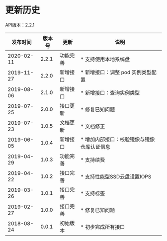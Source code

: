 # 更新历史 #

API版本：2.2.1

|发布时间|版本号|更新|说明|
|---|---|---|---|
|2020-02-11|2.2.1|功能完善|* 支持使用本地系统盘|
|2019-11-27|2.2.0|新增接口|* 新增接口：调整 pod 实例类型配置|
|2019-08-06|2.1.0|新增接口|* 新增接口：查询实例类型|
|2019-07-25|2.0.0|接口更新|* 修复已知问题|
|2019-07-23|1.0.5|文档更新|* 文档修正|
|2019-06-05|1.0.4|新增接口|* 增加内部接口：校验镜像与镜像仓库认证信息|
|2019-04-29|1.0.3|功能完善|* 支持续费|
|2019-04-22|1.0.2|接口完善|* 支持性能型SSD云盘设置IOPS|
|2019-03-26|1.0.1|接口完善|* 支持标签|
|2019-02-27|1.0.0|接口完善|* 修复已知问题|
|2018-08-24|0.0.1|初始版本|* 初步完成所有接口|
